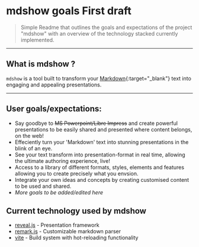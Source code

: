 # mdshow goals First draft
> Simple Readme that outlines the goals and expectations of the project "mdshow" with an overview of the technology stacked currently implemented. 

---

## What is mdshow ?
`mdshow` is a tool built to transform your [Markdown](https://daringfireball.net/projects/markdown/){:target="_blank"} text into engaging and appealing presentations.

---

## User goals/expectations:

- Say goodbye to ~~MS Powerpoint/Libre Impress~~ and create powerful presentations to be easily shared and presented where content belongs, on the web!
- Effeciently turn your 'Markdown' text into stunning presentations in the blink of an eye. 
- See your text transform into presentation-format in real time, allowing the ultimate authoring experience, live! 
- Access to a library of different formats, styles, elements and features allowing you to create precisely what you envsion.
- Integrate your own ideas and concepts by creating customised content to be used and shared.
- *More goals to be added/edited here* 

## Current technology used by mdshow

- [reveal.js](https://revealjs.com/) - Presentation framework 
- [remark.js](https://remark.js.org/) - Customizable markdown parser
- [vite](https://vitejs.dev/) - Build system with hot-reloading functionality
